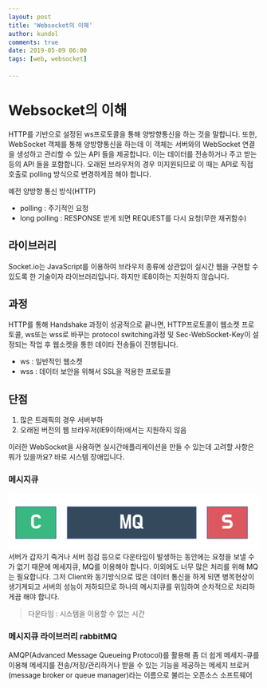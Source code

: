 ```yaml
---
layout: post
title: 'Websocket의 이해'
author: kundol
comments: true
date: 2019-05-09 06:00
tags: [web, websocket]

---  
```

# Websocket의 이해
HTTP를 기반으로 설정된 ws프로토콜을 통해 양방향통신을 하는 것을 말합니다.
또한, WebSocket 객체를 통해 양방향통신을 하는데 이 객체는 서버와의 WebSocket 연결을 생성하고 관리할 수 있는 API 들을 제공합니다. 이는 데이터를 전송하거나 주고 받는 등의 API 들을 포함합니다.
오래된 브라우저의 경우 미지원되므로 이 때는 API로 직접 호출로 polling 방식으로 변경하게끔 해야 합니다. 

예전 양방향 통신 방식(HTTP)
 - polling : 주기적인 요청 
 - long polling : RESPONSE 받게 되면 REQUEST를 다시 요청(무한 재귀함수)

## 라이브러리
Socket.io는 JavaScript를 이용하여 브라우저 종류에 상관없이 실시간 웹을 구현할 수 있도록 한 기술이자 라이브러리입니다. 하지만 IE8이하는 지원하지 않습니다.  

## 과정 
HTTP를 통해 Handshake 과정이 성공적으로 끝나면, HTTP프로토콜이 웹소켓 프로토콜, ws또는 wss로 바꾸는 protocol switching과정 및 Sec-WebSocket-Key이 설정되는 작업 후 웹소켓을 통한 데이타 전송들이 진행됩니다. 
 - ws : 일반적인 웹소켓
 - wss : 데이터 보안을 위해서 SSL을 적용한 프로토콜

## 단점
1. 많은 트래픽의 경우 서버부하
2. 오래된 버전의 웹 브라우저(IE9이하)에서는 지원하지 않음

이러한 WebSocket을 사용하면 실시간애플리케이션을 만들 수 있는데 고려할 사항은 뭐가 있을까요? 
바로 시스템 장애입니다. 
### 메시지큐
![메시지큐](/img/20190509_MQ.png)  
서버가 갑자기 죽거나 서버 점검 등으로 다운타임이 발생하는 동안에는 요청을 보낼 수가 없기 때문에 메세지큐, MQ를 이용해야 합니다. 
이외에도 너무 많은 처리를 위해 MQ는 필요합니다. 그저 Client와 동기방식으로 많은 데이터 통신을 하게 되면 병목현상이 생기게되고 서버의 성능이 저하되므로 하나의 메시지큐를 위임하여 순차적으로 처리하게끔 해야 합니다.

 > 다운타임 : 시스템을 이용할 수 없는 시간

### 메시지큐 라이브러리 rabbitMQ 
AMQP(Advanced Message Queueing Protocol)를 활용해 좀 더 쉽게 메세지-큐를 이용해 메세지를 전송/저장/관리하거나 받을 수 있는 기능을 제공하는 메세지 브로커(message broker or queue manager)라는 이름으로 불리는 오픈소스 소프트웨어